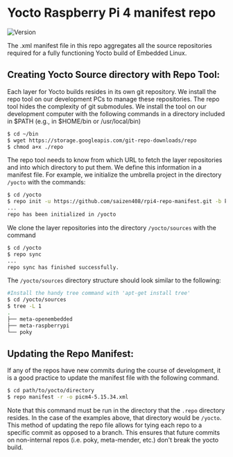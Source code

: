 # Yocto Raspberry Pi 4 manifest repo
![Version](https://img.shields.io/badge/linux--raspberrypi-v5.15.34-blue)


The .xml manifest file in this repo aggregates all the source repositories required for a fully functioning Yocto build of Embedded Linux.

## Creating Yocto Source directory with Repo Tool:

Each layer for Yocto builds resides in its own git repository. We install the repo tool on our development PCs to manage these repositories. The repo tool hides the complexity of git submodules. We install the tool on our development computer with the following commands in a directory included in $PATH (e.g., in $HOME/bin or /usr/local/bin)
```bash
$ cd ~/bin
$ wget https://storage.googleapis.com/git-repo-downloads/repo
$ chmod a+x ./repo
```

The repo tool needs to know from which URL to fetch the layer repositories and into which directory to put them. We define this information in a manifest file. For example, we initialize the umbrella project in the directory ```/yocto``` with the commands:

```bash
$ cd /yocto
$ repo init -u https://github.com/saizen408/rpi4-repo-manifest.git -b kirkstone -m picm4-5.15.34.xml
...
repo has been initialized in /yocto
```

We clone the layer repositories into the directory ```/yocto/sources``` with the command

```bash
$ cd /yocto
$ repo sync
...
repo sync has finished successfully.
```

The ```/yocto/sources``` directory structure should look similar to the following:

```bash
#Install the handy tree command with 'apt-get install tree'
$ cd /yocto/sources
$ tree -L 1
.
├── meta-openembedded
├── meta-raspberrypi
└── poky
```
## Updating the Repo Manifest:
If any of the repos have new commits during the course of development, it is a good practice to update the manifest file with the following command.

```bash
$ cd path/to/yocto/directory
$ repo manifest -r -o picm4-5.15.34.xml
```
Note that this command must be run in the directory that the ``.repo`` directory resides. In the case of the examples above, that directory would be ``/yocto``.
This method of updating the repo file allows for tying each repo to a specific commit as opposed to a branch. This ensures that future commits on non-internal repos (i.e. poky, meta-mender, etc.) don't break the yocto build.
